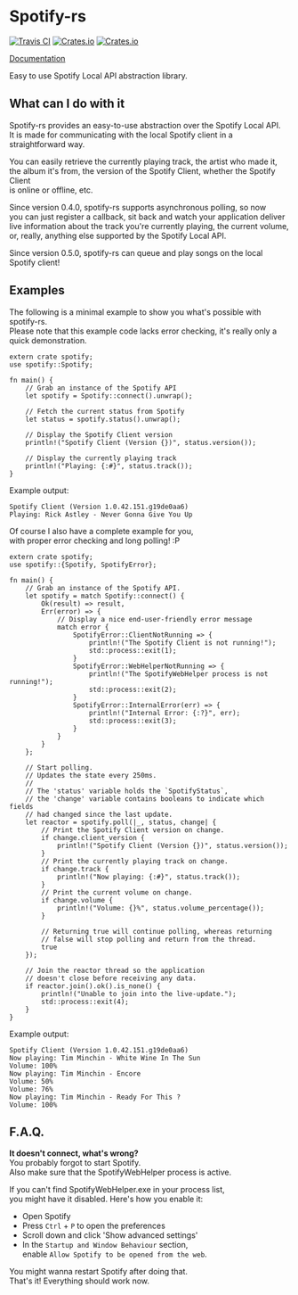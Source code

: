 # Spotify-rs
[![Travis CI](https://img.shields.io/travis/SplittyDev/spotify-rs/master.svg?style=flat-square)][travis-url]
[![Crates.io](https://img.shields.io/crates/l/spotify.svg?style=flat-square)][crates-url]
[![Crates.io](https://img.shields.io/crates/v/spotify.svg?style=flat-square)][crates-url]

[Documentation][docs-url]

Easy to use Spotify Local API abstraction library.

## What can I do with it
Spotify-rs provides an easy-to-use abstraction over the Spotify Local API.   
It is made for communicating with the local Spotify client in a straightforward way.

You can easily retrieve the currently playing track, the artist who made it,   
the album it's from, the version of the Spotify Client, whether the Spotify Client   
is online or offline, etc.

Since version 0.4.0, spotify-rs supports asynchronous polling, so now   
you can just register a callback, sit back and watch your application deliver   
live information about the track you're currently playing, the current volume,   
or, really, anything else supported by the Spotify Local API.

Since version 0.5.0, spotify-rs can queue and play songs on the local Spotify client!

## Examples
The following is a minimal example to show you what's possible with spotify-rs.   
Please note that this example code lacks error checking, it's really only a quick demonstration.

```rust,no_run
extern crate spotify;
use spotify::Spotify;

fn main() {
    // Grab an instance of the Spotify API
    let spotify = Spotify::connect().unwrap();

    // Fetch the current status from Spotify
    let status = spotify.status().unwrap();

    // Display the Spotify Client version
    println!("Spotify Client (Version {})", status.version());
             
    // Display the currently playing track
    println!("Playing: {:#}", status.track());
}
```

Example output:

```
Spotify Client (Version 1.0.42.151.g19de0aa6)
Playing: Rick Astley - Never Gonna Give You Up
```

Of course I also have a complete example for you,   
with proper error checking and long polling! :P

```rust,no_run
extern crate spotify;
use spotify::{Spotify, SpotifyError};

fn main() {
    // Grab an instance of the Spotify API.
    let spotify = match Spotify::connect() {
        Ok(result) => result,
        Err(error) => {
            // Display a nice end-user-friendly error message
            match error {
                SpotifyError::ClientNotRunning => {
                    println!("The Spotify Client is not running!");
                    std::process::exit(1);
                }
                SpotifyError::WebHelperNotRunning => {
                    println!("The SpotifyWebHelper process is not running!");
                    std::process::exit(2);
                }
                SpotifyError::InternalError(err) => {
                    println!("Internal Error: {:?}", err);
                    std::process::exit(3);
                }
            }
        }
    };

    // Start polling.
    // Updates the state every 250ms.
    // 
    // The 'status' variable holds the `SpotifyStatus`,
    // the 'change' variable contains booleans to indicate which fields
    // had changed since the last update.
    let reactor = spotify.poll(|_, status, change| {
        // Print the Spotify Client version on change.
        if change.client_version {
            println!("Spotify Client (Version {})", status.version());
        }
        // Print the currently playing track on change.
        if change.track {
            println!("Now playing: {:#}", status.track());
        }
        // Print the current volume on change.
        if change.volume {
            println!("Volume: {}%", status.volume_percentage());
        }

        // Returning true will continue polling, whereas returning
        // false will stop polling and return from the thread.
        true
    });

    // Join the reactor thread so the application
    // doesn't close before receiving any data.
    if reactor.join().ok().is_none() {
        println!("Unable to join into the live-update.");
        std::process::exit(4);
    }
}
```

Example output:

```
Spotify Client (Version 1.0.42.151.g19de0aa6)
Now playing: Tim Minchin - White Wine In The Sun
Volume: 100%
Now playing: Tim Minchin - Encore
Volume: 50%
Volume: 76%
Now playing: Tim Minchin - Ready For This ?
Volume: 100%
```

## F.A.Q.
**It doesn't connect, what's wrong?**   
You probably forgot to start Spotify.   
Also make sure that the SpotifyWebHelper process is active.

If you can't find SpotifyWebHelper.exe in your process list,   
you might have it disabled. Here's how you enable it:

- Open Spotify
- Press `Ctrl` + `P` to open the preferences
- Scroll down and click 'Show advanced settings'
- In the `Startup and Window Behaviour` section,   
  enable `Allow Spotify to be opened from the web`.

You might wanna restart Spotify after doing that.   
That's it! Everything should work now.

[travis-url]: https://travis-ci.org/SplittyDev/spotify-rs
[crates-url]: https://crates.io/crates/spotify
[docs-url]: https://docs.rs/spotify
